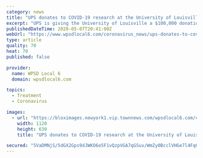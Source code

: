 ```yaml
---
category: news
title: "UPS donates to COVID-19 research at the University of Louisville"
excerpt: "UPS is giving the University of Louisville a $100,000 donation to fund research into the novel coronavirus. University scientists say they have discovered a piece of synthetic DNA could help block the coronavirus from attacking human cells."
publishedDateTime: 2020-05-07T20:41:00Z
webUrl: "https://www.wpsdlocal6.com/coronavirus_news/ups-donates-to-covid-19-research-at-the-university-of-louisville/article_1dae1676-90a3-11ea-8208-575fa8f9c6a7.html"
type: article
quality: 70
heat: 70
published: false

provider:
  name: WPSD Local 6
  domain: wpsdlocal6.com

topics:
  - Treatment
  - Coronavirus

images:
  - url: "https://bloximages.newyork1.vip.townnews.com/wpsdlocal6.com/content/tncms/assets/v3/editorial/1/da/1dae1676-90a3-11ea-8208-575fa8f9c6a7/5eb4761e0c11c.preview.jpg?crop=1280%2C720%2C0%2C120&resize=1120%2C630&order=crop%2Cresize"
    width: 1120
    height: 630
    title: "UPS donates to COVID-19 research at the University of Louisville"

secured: "5VaDMNjS/5dGX2Gps9dJWKO6e5F1vQzpVGA7qGSuv/WmZy0BcclVHGe7l4Fq0W0jvusUAgvV3RdN7COGSn4YeuXusBAM75dbMSY0IZKbE34bOe01raB/+mr7JH8L0pmQPjt9EgUwT76fJRJyiiGlC4Ncyu174jSwwrdQdkJ+CmOdERmW0NxVPeU01VaTIjjUfCCO+GBI7bXbSWa78iUV/HKPHaOaKI17dLiELjIr4U8sk5U1y0D7ijGMpUcO/oZpe3Uzvb1Oc5GIuzR/3J0px/LFPJI/Pey7w+UTjo9ijkbDXgJ7dGkuidd/s7IJe/kwS1ANf0sMr0lpzyI0CJ6RdiUAcMbd9XsLqomrstWkCbrs/EBLtb54PVG1+JD4YR+fjDkesjblr8lsNo0DXe3Zl17CXbQ7F9i2wTS38jNoDZJijNzF9OUpnmUxKxM5+fwK9HC5qL0Ox7YnF16g7OAKJ0mlE/fdAjuszOux3MUQTY4=;6hSQwqSCn/5hRQVPQ93cHg=="
---
```


